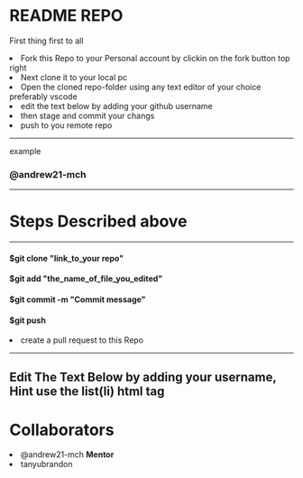 # README REPO  
First thing first to all</h2>
<li>Fork this Repo to your Personal account by clickin on the fork button top right</li>
<li>Next clone it to your local pc</li>
<li>Open the cloned repo-folder using any text editor of your choice preferably vscode</li>
<li>edit the text below by adding your github username</li>
<li>then stage and commit your changs</li>
<li>push to you remote repo</li>
<hr>
example 
<h3>@andrew21-mch</h3>
<hr>

<h1> Steps Described above </h2>
<hr>
 <h4> $git clone "link_to_your repo"</h4>
 <h4>$git add "the_name_of_file_you_edited"</h4>
 <h4>$git commit -m "Commit message"</h4>
 <h4>$git push</h4>
 
 
<li>create a pull request to this Repo</li>

<hr>
<h2>Edit The Text Below by adding your username, Hint use the list(li) html tag</h2>
<h1>Collaborators</h1>
<li>@andrew21-mch <b>Mentor</b> </li>
<li>tanyubrandon </li>
